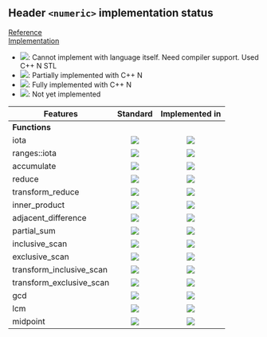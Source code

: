 ## Header `<numeric>` implementation status

[Reference](https://en.cppreference.com/w/cpp/header/numeric)  
[Implementation](../include/lsd/numeric.h)

* ![](https://img.shields.io/badge/C%2B%2B-N-red): Cannot implement with language itself. Need compiler support. Used C++ N STL
* ![](https://img.shields.io/badge/C%2B%2B-N-blue): Partially implemented with C++ N
* ![](https://img.shields.io/badge/C%2B%2B-N-green): Fully implemented with C++ N
* ![][notyet]: Not yet implemented

| Features                                     | Standard             | Implemented in                    |
|----------------------------------------------|:--------------------:|:---------------------------------:|
| **Functions**                                |                      |                                   |
| iota                                         | ![][cpp11]           | ![][notyet]                       |
| ranges::iota                                 | ![][cpp23]           | ![][notyet]                       |
| accumulate                                   | ![][legacy]          | ![][notyet]                       |
| reduce                                       | ![][cpp17]           | ![][notyet]                       |
| transform_reduce                             | ![][cpp17]           | ![][notyet]                       |
| inner_product                                | ![][legacy]          | ![][notyet]                       |
| adjacent_difference                          | ![][legacy]          | ![][notyet]                       |
| partial_sum                                  | ![][legacy]          | ![][notyet]                       |
| inclusive_scan                               | ![][cpp17]           | ![][notyet]                       |
| exclusive_scan                               | ![][cpp17]           | ![][notyet]                       |
| transform_inclusive_scan                     | ![][cpp17]           | ![][notyet]                       |
| transform_exclusive_scan                     | ![][cpp17]           | ![][notyet]                       |
| gcd                                          | ![][cpp17]           | ![][notyet]                       |
| lcm                                          | ![][cpp17]           | ![][notyet]                       |
| midpoint                                     | ![][cpp20]           | ![][notyet]                       |


<!--
	C++11: 5	| 0
	C++17: 8	| 0
	C++20: 1	| 0
	C++23: 1	| 0

	Total: 15	| 0-->

[notyet]: https://img.shields.io/badge/Not_yet-orange
[removed]: https://img.shields.io/badge/Removed-red
[legacy]: https://img.shields.io/badge/legacy-grey

[cppno11]: https://img.shields.io/badge/C%2B%2B-11-red
[cppno14]: https://img.shields.io/badge/C%2B%2B-14-red
[cppno17]: https://img.shields.io/badge/C%2B%2B-17-red
[cppno20]: https://img.shields.io/badge/C%2B%2B-20-red
[cppno23]: https://img.shields.io/badge/C%2B%2B-23-red

[cpppt11]: https://img.shields.io/badge/C%2B%2B-11-blue
[cpppt14]: https://img.shields.io/badge/C%2B%2B-14-blue
[cpppt17]: https://img.shields.io/badge/C%2B%2B-17-blue
[cpppt20]: https://img.shields.io/badge/C%2B%2B-20-blue
[cpppt23]: https://img.shields.io/badge/C%2B%2B-23-blue

[cpp11]: https://img.shields.io/badge/C%2B%2B-11-green
[cpp14]: https://img.shields.io/badge/C%2B%2B-14-green
[cpp17]: https://img.shields.io/badge/C%2B%2B-17-green
[cpp20]: https://img.shields.io/badge/C%2B%2B-20-green
[cpp23]: https://img.shields.io/badge/C%2B%2B-23-green
